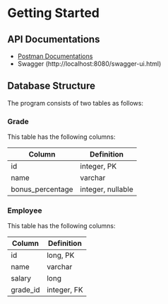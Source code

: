 # Getting Started

## API Documentations

* [Postman Documentations](https://documenter.getpostman.com/view/5858223/2s946pYozn)
* Swagger (http://localhost:8080/swagger-ui.html)


## Database Structure
The program consists of two tables as follows:

### Grade
This table has the following columns:

Column | Definition
--- |------------|
id | integer, PK
name | varchar
bonus_percentage | integer, nullable

### Employee
This table has the following columns:

Column | Definition
--- |------------|
id | long, PK
name | varchar
salary | long
grade_id | integer, FK